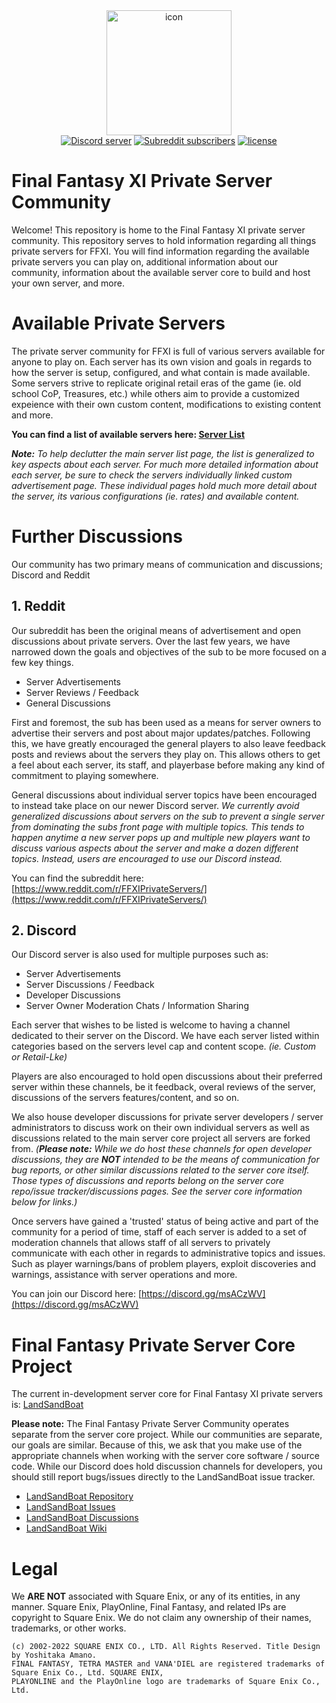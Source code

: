 <div align="center">
    <img width="200" src="https://github.com/XiPrivateServers/Servers/raw/main/repo/icon.png" alt="icon">
    </br>
</div>

<div align="center">
    <a href="https://discord.gg/msACzWV"><img src="https://img.shields.io/discord/392903136336936960.svg?label=Discord&style=for-the-badge" alt="Discord server" /></a>
    <a href="https://www.reddit.com/r/FFXIPrivateServers/"><img alt="Subreddit subscribers" src="https://img.shields.io/reddit/subreddit-subscribers/ffxiprivateservers?label=Subreddit&style=for-the-badge"></a>
    <a href="https://www.gnu.org/licenses/gpl-3.0"><img src="https://img.shields.io/badge/License-GPL_v3-blue?style=for-the-badge" alt="license" /></a>
    <br/>
</div>

# Final Fantasy XI Private Server Community

Welcome! This repository is home to the Final Fantasy XI private server community. This repository serves to hold information regarding all things private servers for FFXI. You will find information regarding the available private servers you can play on, additional information about our community, information about the available server core to build and host your own server, and more.

# Available Private Servers

The private server community for FFXI is full of various servers available for anyone to play on. Each server has its own vision and goals in regards to how the server is setup, configured, and what contain is made available. Some servers strive to replicate original retail eras of the game (ie. old school CoP, Treasures, etc.) while others aim to provide a customized expeience with their own custom content, modifications to existing content and more.

**You can find a list of available servers here: [Server List](SERVERS.MD)**

_**Note:** To help declutter the main server list page, the list is generalized to key aspects about each server. For much more detailed information about each server, be sure to check the servers individually linked custom advertisement page. These individual pages hold much more detail about the server, its various configurations (ie. rates) and available content._

# Further Discussions

Our community has two primary means of communication and discussions; Discord and Reddit

## 1. Reddit

Our subreddit has been the original means of advertisement and open discussions about private servers. Over the last few years, we have narrowed down the goals and objectives of the sub to be more focused on a few key things.

  - Server Advertisements
  - Server Reviews / Feedback
  - General Discussions

First and foremost, the sub has been used as a means for server owners to advertise their servers and post about major updates/patches. Following this, we have greatly encouraged the general players to also leave feedback posts and reviews about the servers they play on. This allows others to get a feel about each server, its staff, and playerbase before making any kind of commitment to playing somewhere.

General discussions about individual server topics have been encouraged to instead take place on our newer Discord server. _We currently avoid generalized discussions about servers on the sub to prevent a single server from dominating the subs front page with multiple topics. This tends to happen anytime a new server pops up and multiple new players want to discuss various aspects about the server and make a dozen different topics. Instead, users are encouraged to use our Discord instead._

You can find the subreddit here: [https://www.reddit.com/r/FFXIPrivateServers/](https://www.reddit.com/r/FFXIPrivateServers/)

## 2. Discord

Our Discord server is also used for multiple purposes such as:

  - Server Advertisements
  - Server Discussions / Feedback
  - Developer Discussions
  - Server Owner Moderation Chats / Information Sharing

Each server that wishes to be listed is welcome to having a channel dedicated to their server on the Discord. We have each server listed within categories based on the servers level cap and content scope. _(ie. Custom or Retail-Lke)_

Players are also encouraged to hold open discussions about their preferred server within these channels, be it feedback, overal reviews of the server, discussions of the servers features/content, and so on.

We also house developer discussions for private server developers / server administrators to discuss work on their own individual servers as well as discussions related to the main server core project all servers are forked from. _(**Please note:** While we do host these channels for open developer discussions, they are **NOT** intended to be the means of communication for bug reports, or other similar discussions related to the server core itself. Those types of discussions and reports belong on the server core repo/issue tracker/discussions pages. See the server core information below for links.)_

Once servers have gained a 'trusted' status of being active and part of the community for a period of time, staff of each server is added to a set of moderation channels that allows staff of all servers to privately communicate with each other in regards to administrative topics and issues. Such as player warnings/bans of problem players, exploit discoveries and warnings, assistance with server operations and more.

You can join our Discord here: [https://discord.gg/msACzWV](https://discord.gg/msACzWV)

# Final Fantasy Private Server Core Project

The current in-development server core for Final Fantasy XI private servers is: [LandSandBoat](https://github.com/LandSandBoat/server)

**Please note:** The Final Fantasy Private Server Community operates separate from the server core project. While our communities are separate, our goals are similar. Because of this, we ask that you make use of the appropriate channels when working with the server core software / source code. While our Discord does hold discussion channels for developers, you should still report bugs/issues directly to the LandSandBoat issue tracker.

  - [LandSandBoat Repository](https://github.com/LandSandBoat/server)
  - [LandSandBoat Issues](https://github.com/LandSandBoat/server/issues)
  - [LandSandBoat Discussions](https://github.com/LandSandBoat/server/discussions)
  - [LandSandBoat Wiki](https://github.com/LandSandBoat/server/wiki)

# Legal

We **ARE NOT** associated with Square Enix, or any of its entities, in any manner. Square Enix, PlayOnline, Final Fantasy, and related IPs are copyright to Square Enix. We do not claim any ownership of their names, trademarks, or other works.

```
(c) 2002-2022 SQUARE ENIX CO., LTD. All Rights Reserved. Title Design by Yoshitaka Amano.
FINAL FANTASY, TETRA MASTER and VANA'DIEL are registered trademarks of Square Enix Co., Ltd. SQUARE ENIX,
PLAYONLINE and the PlayOnline logo are trademarks of Square Enix Co., Ltd.
```
